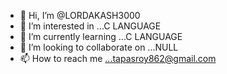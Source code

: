 - 👋 Hi, I’m @LORDAKASH3000
- 👀 I’m interested in ...C LANGUAGE
- 🌱 I’m currently learning ...C LANGUAGE
- 💞️ I’m looking to collaborate on ...NULL
- 📫 How to reach me ...tapasroy862@gmail.com

<!---
LORDAKASH3000/LORDAKASH3000 is a ✨ special ✨ repository because its `README.md` (this file) appears on your GitHub profile.
You can click the Preview link to take a look at your changes.
--->
